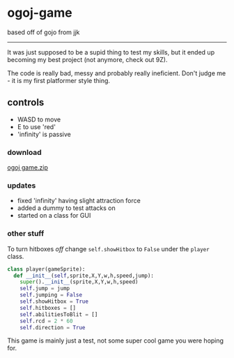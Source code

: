 # ogoj-game
based off of gojo from jjk
_______________________________________________________________________________________________________________________________________

It was just supposed to be a supid thing to test my skills, but it ended up becoming my best project (not anymore, check out 9Z).

The code is really bad, messy and probably really ineficient. Don't judge me - it is my first platformer style thing.

## controls
- WASD to move
- E to use 'red'
- 'infinity' is passive

### download
[ogoj game.zip](https://github.com/fijianfugufish/ogoj-game/files/15362741/ogoj.game.zip)

### updates
- fixed 'infinity' having slight attraction force
- added a dummy to test attacks on
- started on a class for GUI

### other stuff
To turn hitboxes *off* change ```self.showHitbox``` to ```False``` under the ```player``` class.
```python
class player(gameSprite):
  def __init__(self,sprite,X,Y,w,h,speed,jump):
    super().__init__(sprite,X,Y,w,h,speed)
    self.jump = jump
    self.jumping = False
    self.showHitbox = True
    self.hitboxes = []
    self.abilitiesToBlit = []
    self.rcd = 2 * 60
    self.direction = True
```

This game is mainly just a test, not some super cool game you were hoping for.
